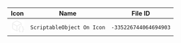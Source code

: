 | Icon | Name | File ID |
| ---  | ---  | ---     |
| ![](ScriptableObject%20On%20Icon.png) | `ScriptableObject On Icon` | `-335226744064694903` |

